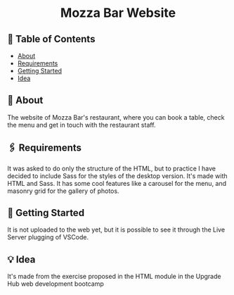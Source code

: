 <h1 align="center">Mozza Bar Website</h1>
 
## 📝 Table of Contents
- [About](#about)
- [Requirements](#requirements)
- [Getting Started](#getting_started)
- [Idea](#idea)

## 🧐 About <a name = "about"></a>
The website of Mozza Bar's restaurant, where you can book a table, check the menu and get in touch with the restaurant staff.

## 🖇 Requirements <a name="requirements"></a>
It was asked to do only the structure of the HTML, but to practice I have decided to include Sass for the styles of the desktop version.
It's made with HTML and Sass. It has some cool features like a carousel for the menu, and masonry grid for the gallery of photos.

## 🏁 Getting Started <a name = "getting_started"></a>

It is not uploaded to the web yet, but it is possible to see it through the Live Server plugging of VSCode.

## 💡 Idea <a name = "idea"></a>
It's made from the exercise proposed in the HTML module in the Upgrade Hub web development bootcamp
